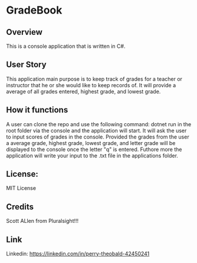 # GradeBook


## Overview 
This is a console application that is written in C#.


## User Story

 This application main purpose is to keep track of grades for a teacher or instructor that he or she would like to keep records of. It will provide a average of all grades entered, highest grade, and lowest grade.


## How it functions
A user can clone the repo and use the following command: dotnet run in the root folder via the console and the application will start. It will ask the user to input scores of grades in the console. Provided the grades from the user a average grade, highest grade, lowest grade, and letter grade will be displayed to the console once the letter "q" is entered. Futhore more the application will write your input to the .txt file in the applications folder. 

## License:

MIT License

## Credits
Scott ALlen from Pluralsight!!!

## Link

Linkedin: https://linkedin.com/in/perry-theobald-42450241